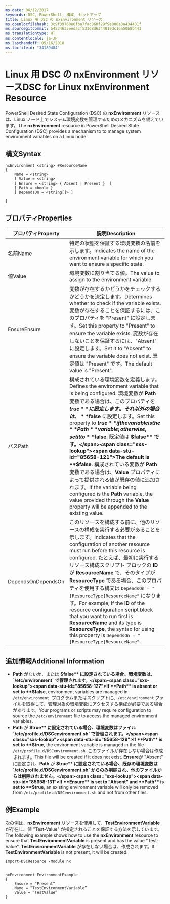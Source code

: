 ```yaml
---
ms.date: 06/12/2017
keywords: DSC, PowerShell, 構成, セットアップ
title: Linux 用 DSC の nxEnvironment リソース
ms.openlocfilehash: 3c9f39760e0fba7fac060f29f9e808a3a434401f
ms.sourcegitcommit: 54534635eedacf531d8d6344019dc16a50b8b441
ms.translationtype: HT
ms.contentlocale: ja-JP
ms.lasthandoff: 05/16/2018
ms.locfileid: "34189484"
---
```

# <a name="dsc-for-linux-nxenvironment-resource"></a><span data-ttu-id="85658-103">Linux 用 DSC の nxEnvironment リソース</span><span class="sxs-lookup"><span data-stu-id="85658-103">DSC for Linux nxEnvironment Resource</span></span>

<span data-ttu-id="85658-104">PowerShell Desired State Configuration (DSC) の **nxEnvironment** リソースは、Linux ノード上でシステム環境変数を管理するためのメカニズムを備えています。</span><span class="sxs-lookup"><span data-stu-id="85658-104">The **nxEnvironment** resource in PowerShell Desired State Configuration (DSC) provides a mechanism to to manage system environment variables on a Linux node.</span></span>

## <a name="syntax"></a><span data-ttu-id="85658-105">構文</span><span class="sxs-lookup"><span data-stu-id="85658-105">Syntax</span></span>

```
nxEnvironment <string> #ResourceName
{
    Name = <string>
    [ Value = <string>
    [ Ensure = <string> { Absent | Present }  ]
    [ Path = <bool> }
    [ DependsOn = <string[]> ]

}
```

## <a name="properties"></a><span data-ttu-id="85658-106">プロパティ</span><span class="sxs-lookup"><span data-stu-id="85658-106">Properties</span></span>

|  <span data-ttu-id="85658-107">プロパティ</span><span class="sxs-lookup"><span data-stu-id="85658-107">Property</span></span> |  <span data-ttu-id="85658-108">説明</span><span class="sxs-lookup"><span data-stu-id="85658-108">Description</span></span> |
|---|---|
| <span data-ttu-id="85658-109">名前</span><span class="sxs-lookup"><span data-stu-id="85658-109">Name</span></span>| <span data-ttu-id="85658-110">特定の状態を保証する環境変数の名前を示します。</span><span class="sxs-lookup"><span data-stu-id="85658-110">Indicates the name of the environment variable for which you want to ensure a specific state.</span></span>|
| <span data-ttu-id="85658-111">値</span><span class="sxs-lookup"><span data-stu-id="85658-111">Value</span></span>| <span data-ttu-id="85658-112">環境変数に割り当てる値。</span><span class="sxs-lookup"><span data-stu-id="85658-112">The value to assign to the environment variable.</span></span>|
| <span data-ttu-id="85658-113">Ensure</span><span class="sxs-lookup"><span data-stu-id="85658-113">Ensure</span></span>| <span data-ttu-id="85658-114">変数が存在するかどうかをチェックするかどうかを決定します。</span><span class="sxs-lookup"><span data-stu-id="85658-114">Determines whether to check if the variable exists.</span></span> <span data-ttu-id="85658-115">変数が存在することを保証するには、このプロパティを "Present" に設定します。</span><span class="sxs-lookup"><span data-stu-id="85658-115">Set this property to "Present" to ensure the variable exists.</span></span> <span data-ttu-id="85658-116">変数が存在しないことを保証するには、"Absent" に設定します。</span><span class="sxs-lookup"><span data-stu-id="85658-116">Set it to "Absent" to ensure the variable does not exist.</span></span> <span data-ttu-id="85658-117">既定値は "Present" です。</span><span class="sxs-lookup"><span data-stu-id="85658-117">The default value is "Present".</span></span>|
| <span data-ttu-id="85658-118">パス</span><span class="sxs-lookup"><span data-stu-id="85658-118">Path</span></span>| <span data-ttu-id="85658-119">構成されている環境変数を定義します。</span><span class="sxs-lookup"><span data-stu-id="85658-119">Defines the environment variable that is being configured.</span></span> <span data-ttu-id="85658-120">環境変数が **Path** 変数である場合は、このプロパティを **$true** に設定します。それ以外の場合は、**$false** に設定します。</span><span class="sxs-lookup"><span data-stu-id="85658-120">Set this property to **$true** if the variable is the **Path** variable; otherwise, set it to **$false**.</span></span> <span data-ttu-id="85658-121">既定値は **$false** です。</span><span class="sxs-lookup"><span data-stu-id="85658-121">The default is **$false**.</span></span> <span data-ttu-id="85658-122">構成されている変数が **Path** 変数である場合は、**Value** プロパティによって提供される値が既存の値に追加されます。</span><span class="sxs-lookup"><span data-stu-id="85658-122">If the variable being configured is the **Path** variable, the value provided through the **Value** property will be appended to the existing value.</span></span>|
| <span data-ttu-id="85658-123">DependsOn</span><span class="sxs-lookup"><span data-stu-id="85658-123">DependsOn</span></span> | <span data-ttu-id="85658-124">このリソースを構成する前に、他のリソースの構成を実行する必要があることを示します。</span><span class="sxs-lookup"><span data-stu-id="85658-124">Indicates that the configuration of another resource must run before this resource is configured.</span></span> <span data-ttu-id="85658-125">たとえば、最初に実行するリソース構成スクリプト ブロックの **ID** が **ResourceName** で、そのタイプが **ResourceType** である場合、このプロパティを使用する構文は `DependsOn = "[ResourceType]ResourceName"` になります。</span><span class="sxs-lookup"><span data-stu-id="85658-125">For example, if the **ID** of the resource configuration script block that you want to run first is **ResourceName** and its type is **ResourceType**, the syntax for using this property is `DependsOn = "[ResourceType]ResourceName"`.</span></span>|

## <a name="additional-information"></a><span data-ttu-id="85658-126">追加情報</span><span class="sxs-lookup"><span data-stu-id="85658-126">Additional Information</span></span>

* <span data-ttu-id="85658-127">**Path** がないか、または **$false** に設定されている場合、環境変数は、`/etc/environment` で管理されます。</span><span class="sxs-lookup"><span data-stu-id="85658-127">If **Path** is absent or set to **$false**, environment variables are managed in `/etc/environment`.</span></span> <span data-ttu-id="85658-128">プログラムまたはスクリプトに、`/etc/environment` ファイルを取得して、管理対象の環境変数にアクセスする構成が必要である場合があります。</span><span class="sxs-lookup"><span data-stu-id="85658-128">Your programs or scripts may require configuration to source the `/etc/environment` file to access the managed environment variables.</span></span>
* <span data-ttu-id="85658-129">**Path** が **$true** に設定されている場合、環境変数はファイル `/etc/profile.d/DSCenvironment.sh` で管理されます。</span><span class="sxs-lookup"><span data-stu-id="85658-129">If **Path** is set to **$true**, the environment variable is managed in the file `/etc/profile.d/DSCenvironment.sh`.</span></span> <span data-ttu-id="85658-130">このファイルが存在しない場合は作成されます。</span><span class="sxs-lookup"><span data-stu-id="85658-130">This file will be created if it does not exist.</span></span> <span data-ttu-id="85658-131">**Ensure**が "Absent" に設定され、**Path** が **$true** に設定されている場合、既存の環境変数は `/etc/profile.d/DSCenvironment.sh` からのみ削除され、他のファイルからは削除されません。</span><span class="sxs-lookup"><span data-stu-id="85658-131">If **Ensure** is set to "Absent" and **Path** is set to **$true**, an existing environment variable will only be removed from `/etc/profile.d/DSCenvironment.sh` and not from other files.</span></span>

## <a name="example"></a><span data-ttu-id="85658-132">例</span><span class="sxs-lookup"><span data-stu-id="85658-132">Example</span></span>

<span data-ttu-id="85658-133">次の例は、**nxEnvironment** リソースを使用して、**TestEnvironmentVariable** が存在し、値 "Test-Value" が指定されることを保証する方法を示しています。</span><span class="sxs-lookup"><span data-stu-id="85658-133">The following example shows how to use the **nxEnvironment** resource to ensure that **TestEnvironmentVariable** is present and has the value "Test-Value".</span></span> <span data-ttu-id="85658-134">**TestEnvironmentVariable** が存在しない場合は、作成されます。</span><span class="sxs-lookup"><span data-stu-id="85658-134">If **TestEnvironmentVariable** is not present, it will be created.</span></span>

```
Import-DSCResource -Module nx


nxEnvironment EnvironmentExample
{
    Ensure = “Present”
    Name = “TestEnvironmentVariable”
    Value = “TestValue”
}
```